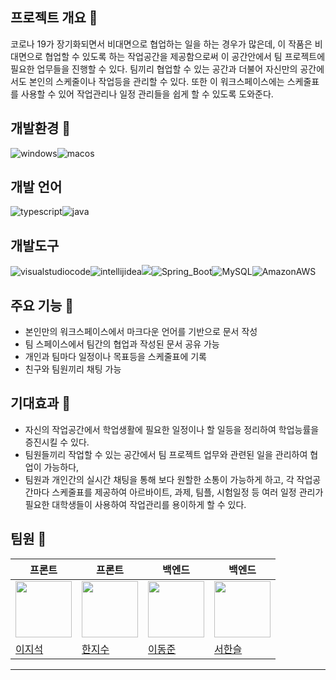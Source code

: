 ## 프로젝트 개요 👋
코로나 19가 장기화되면서 비대면으로 협업하는 일을 하는 경우가 많은데, 이 작품은 비대면으로 협업할 수 있도록 하는 작업공간을 제공함으로써 이 공간안에서 팀 프로젝트에 필요한 업무들을 진행할 수 있다. 
팀끼리 협업할 수 있는 공간과 더불어 자신만의 공간에서도 본인의 스케줄이나 작업등을 관리할 수 있다. 또한 이 워크스페이스에는 스케줄표를 사용할 수 있어 작업관리나 일정 관리들을 쉽게 할 수 있도록 
도와준다. 

## 개발환경 🌈
<img alt="windows" src ="https://img.shields.io/badge/windows-0078D6.svg?&style=for-the-badge&logo=windows&logoColor=white"/><img alt="macos" src ="https://img.shields.io/badge/macos-000000.svg?&style=for-the-badge&logo=macos&logoColor=blue"/>
## 개발 언어
<img alt="typescript" src ="https://img.shields.io/badge/typescript-3178C6.svg?&style=for-the-badge&logo=typescript&logoColor=white"/><img alt="java" src ="https://img.shields.io/badge/java-000000.svg?&style=for-the-badge&logo=java&logoColor=blue"/>
## 개발도구 
<img alt="visualstudiocode" src ="https://img.shields.io/badge/visualstudiocode-007ACC.svg?&style=for-the-badge&logo=visualstudiocode&logoColor=white"/><img alt="intellijidea" src ="https://img.shields.io/badge/intellijidea-000000.svg?&style=for-the-badge&logo=intellijidea&logoColor=white"/><img src="https://img.shields.io/badge/React-61DAFB?style=for-the-badge&logo=React&logoColor=black"><img alt="Spring_Boot" src ="https://img.shields.io/badge/Spring_Boot-6DB33F.svg?&style=for-the-badge&logo=Spring-Boot&logoColor=white"/><img alt="MySQL" src ="https://img.shields.io/badge/MySQL-4479A1.svg?&style=for-the-badge&logo=MySQL&logoColor=white"/><img alt="AmazonAWS" src ="https://img.shields.io/badge/AmazonAWS-232F3E.svg?&style=for-the-badge&logo=AmazonAWS&logoColor=white"/>
## 주요 기능 🧙
* 본인만의 워크스페이스에서 마크다운 언어를 기반으로 문서 작성
* 팀 스페이스에서 팀간의 협업과 작성된 문서 공유 가능
* 개인과 팀마다 일정이나 목표등을 스케줄표에 기록
* 친구와 팀원끼리 채팅 가능
## 기대효과 🍿
* 자신의 작업공간에서 학업생활에 필요한 일정이나 할 일등을 정리하여 학업능률을 증진시킬 수 있다.
* 팀원들끼리 작업할 수 있는 공간에서 팀 프로젝트 업무와 관련된 일을 관리하여 협업이 가능하다,
* 팀원과 개인간의 실시간 채팅을 통해 보다 원할한 소통이 가능하게 하고, 각 작업공간마다 스케줄표를 제공하여 아르바이트, 과제, 팀플, 시험일정 등 여러 일정 관리가 필요한 대학생들이 사용하여 작업관리를 용이하게 할 수 있다.

## 팀원 👩‍
| 프론트 | 프론트 | 백엔드 | 백엔드 |
| ----- | ----- | ----- | ----- |
| <a href="https://github.com/JiseokLee"><img src="https://avatars.githubusercontent.com/u/38320277?v=4" width="90" height="90"></a> | <a href="https://github.com/hanjisu1501"><img src="https://avatars.githubusercontent.com/u/75174157?v=4" width="90" height="90"></a> | <a href="https://github.com/dongjun-Yi"><img src="https://avatars.githubusercontent.com/u/90665186?v=4" width="90" height="90"></a> | <a href="https://github.com/hanseul9"><img src="https://avatars.githubusercontent.com/u/102939057?v=4" width="90" height="90"></a> 
| [이지석](https://github.com/JiseokLee) | [한지수](https://github.com/hanjisu1501) | [이동준](https://github.com/dongjun-Yi) | [서한슬](https://github.com/hanseul9) |
---
<!--

**Here are some ideas to get you started:**

🙋‍♀️ A short introduction - what is your organization all about?
🌈 Contribution guidelines - how can the community get involved?
👩‍💻 Useful resources - where can the community find your docs? Is there anything else the community should know?
🍿 Fun facts - what does your team eat for breakfast?
🧙 Remember, you can do mighty things with the power of [Markdown](https://docs.github.com/github/writing-on-github/getting-started-with-writing-and-formatting-on-github/basic-writing-and-formatting-syntax)
-->
